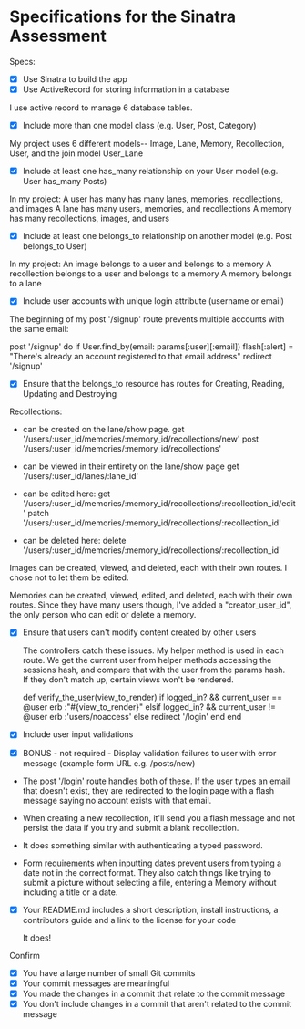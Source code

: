 # Specifications for the Sinatra Assessment

Specs:
- [x] Use Sinatra to build the app
- [x] Use ActiveRecord for storing information in a database

I use active record to manage 6 database tables.  

- [x] Include more than one model class (e.g. User, Post, Category)

My project uses 6 different models-- Image, Lane, Memory, Recollection, User, and the join model User_Lane

- [x] Include at least one has_many relationship on your User model (e.g. User has_many Posts)

In my project:
A user has many has many lanes, memories, recollections, and images
A lane has many users, memories, and recollections
A memory has many recollections, images, and users


- [x] Include at least one belongs_to relationship on another model (e.g. Post belongs_to User)

In my project:
  An image belongs to a user and belongs to a memory
  A recollection belongs to a user and belongs to a memory
  A memory belongs to a lane

- [x] Include user accounts with unique login attribute (username or email)

The beginning of my post '/signup' route prevents multiple accounts with the same email:

post '/signup' do
  if User.find_by(email: params[:user][:email])
    flash[:alert] = "There's already an account registered to that email address"
    redirect '/signup'

- [x] Ensure that the belongs_to resource has routes for Creating, Reading, Updating and Destroying

Recollections:
 * can be created on the lane/show page.  get '/users/:user_id/memories/:memory_id/recollections/new'
                                          post '/users/:user_id/memories/:memory_id/recollections'

 * can be viewed in their entirety on the lane/show page  get '/users/:user_id/lanes/:lane_id'

 * can be edited here: get '/users/:user_id/memories/:memory_id/recollections/:recollection_id/edit'
                       patch '/users/:user_id/memories/:memory_id/recollections/:recollection_id'

 * can be deleted here: delete '/users/:user_id/memories/:memory_id/recollections/:recollection_id'

Images can be created, viewed, and deleted, each with their own routes.  I chose not to let them be edited.

Memories can be created, viewed, edited, and deleted, each with their own routes.  Since they have many users though, I've added a "creator_user_id", the only person who can edit or delete a memory.  


- [x] Ensure that users can't modify content created by other users

  The controllers catch these issues.  My helper method is used in each route.  We get the current user
  from helper methods accessing the sessions hash, and compare that with the user from the params hash.  
  If they don't match up, certain views won't be rendered.

    def verify_the_user(view_to_render)
      if logged_in? && current_user == @user
        erb :"#{view_to_render}"
      elsif logged_in? && current_user != @user
        erb :'users/noaccess'
      else
        redirect '/login'
      end
    end

- [x] Include user input validations
- [x] BONUS - not required - Display validation failures to user with error message (example form URL e.g. /posts/new)

* The post '/login' route handles both of these.  If the user types an email that doesn't exist, they are
redirected to the login page with a flash message saying no account exists with that email.  

* When creating a new recollection, it'll send you a flash message and not persist the data if you try and submit a blank recollection.

* It does something similar with authenticating a typed password.  

* Form requirements when inputting dates prevent users from typing a date not in the correct format.  They also catch things like trying to submit a picture without selecting a file, entering a Memory without including a title or a date.  



- [x] Your README.md includes a short description, install instructions, a contributors guide and a link to the license for your code

  It does!  

Confirm
- [x] You have a large number of small Git commits
- [x] Your commit messages are meaningful
- [x] You made the changes in a commit that relate to the commit message
- [x] You don't include changes in a commit that aren't related to the commit message
